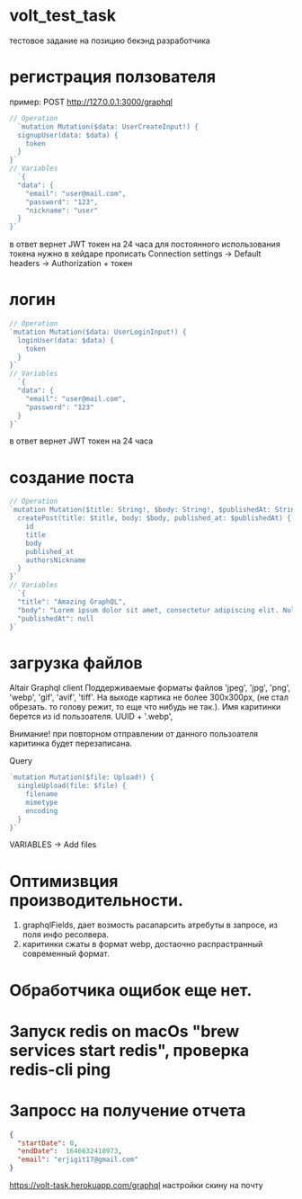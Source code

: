 # volt_test_task
тестовое задание на позицию бекэнд разработчика 

# регистрация ползователя 
пример: POST http://127.0.0.1:3000/graphql
```js
// Operation
  `mutation Mutation($data: UserCreateInput!) {
  signupUser(data: $data) {
    token
  }
}`
// Variables
  `{
  "data": {
    "email": "user@mail.com",
    "password": "123",
    "nickname": "user"
  }
}`
```
в ответ вернет JWT токен на 24 часа
для постоянного использования токена нужно в хейдаре прописать 
Connection settings -> Default headers -> Authorization + токен

# логин
```js
// Operation
`mutation Mutation($data: UserLoginInput!) {
  loginUser(data: $data) {
    token
  }
}`
// Variables
  `{
  "data": {
    "email": "user@mail.com",
    "password": "123"
  }
}`
```
в ответ вернет JWT токен на 24 часа

# создание поста
```js
// Operation
`mutation Mutation($title: String!, $body: String!, $publishedAt: String) {
  createPost(title: $title, body: $body, published_at: $publishedAt) {
    id
    title
    body
    published_at
    authorsNickname
  }
}`
// Variables
  `{
  "title": "Amazing GraphQL",
  "body": "Lorem ipsum dolor sit amet, consectetur adipiscing elit. Nullam egestas, massa vitae sollicitudin tincidunt, diam quam congue elit, ac tristique eros purus non tortor. Cras vel rutrum purus. Aliquam maximus pulvinar enim nec venenatis. Suspendisse condimentum dictum ante, cursus dapibus nibh gravida in. Sed dignissim massa ut justo convallis venenatis. Quisque molestie risus nec efficitur aliquet. Mauris malesuada tincidunt massa, vel viverra nisi imperdiet sed. Sed laoreet posuere leo, vitae iaculis arcu volutpat id. Vestibulum mollis imperdiet blandit. Donec metus elit, sodales vel consequat et, consectetur nec enim. Donec aliquet iaculis erat. Aliquam vestibulum massa tortor. Nunc sit amet mi vel lorem molestie venenatis quis ut neque.",
  "publishedAt": null
}`


```

# загрузка файлов
Altair Graphql client
Поддерживаемые форматы файлов 'jpeg', 'jpg', 'png', 'webp', 'gif', 'avif', 'tiff'.
На выходе картика не более 300x300px, (не стал обрезать. то голову режит, то еще что нибудь не так.).
Имя каритинки берется из id пользоателя. UUID + '.webp', 

Внимание! при повторном отправлении от данного пользоателя каритинка будет перезаписана.

Query
```js
`mutation Mutation($file: Upload!) {
  singleUpload(file: $file) {
    filename
    mimetype
    encoding
  }
}`
```
VARIABLES -> Add files

# Оптимизвция производительности. 
1. graphqlFields, дает возмость расапарсить атребуты в запросе, из поля инфо ресолвера.
2. каритинки сжаты в формат webp, достаочно распрастранный  современный формат. 


# Обработчика ощибок еще нет. 



# Запуск redis on macOs "brew services start redis", проверка redis-cli ping        


# Запросс на получение отчета
```json
{
  "startDate": 0,
  "endDate":  1646632410973,
  "email": "erjigit17@gmail.com"
}

```
https://volt-task.herokuapp.com/graphql
настройки скину на почту